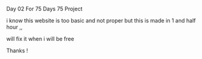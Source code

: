 Day 02 For 75 Days 75 Project 

i  know this website is too basic and not  proper but this is made in 1 and half hour ,, 

will fix it when i will be free 

Thanks !

